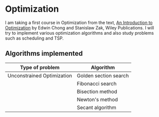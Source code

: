 # Optimization
I am taking a first course in Optimization from the text, [An Introduction to Optimization](https://www.amazon.com/Introduction-Optimization-Edwin-K-Chong/dp/1118279018) by Edwin Chong and Stanislaw Zak, Wiley Publications. I will try to implement various optimization algorithms and also study problems such as scheduling and TSP.

Algorithms implemented
-------------------------

| Type of problem             | Algorithm              |
|-----------------------------|------------------------|
| Unconstrained Optimization  | Golden section search  |
|                             | Fibonacci search       |
|                             | Bisection method       |
|                             | Newton's method        |
|                             | Secant algorithm       |
